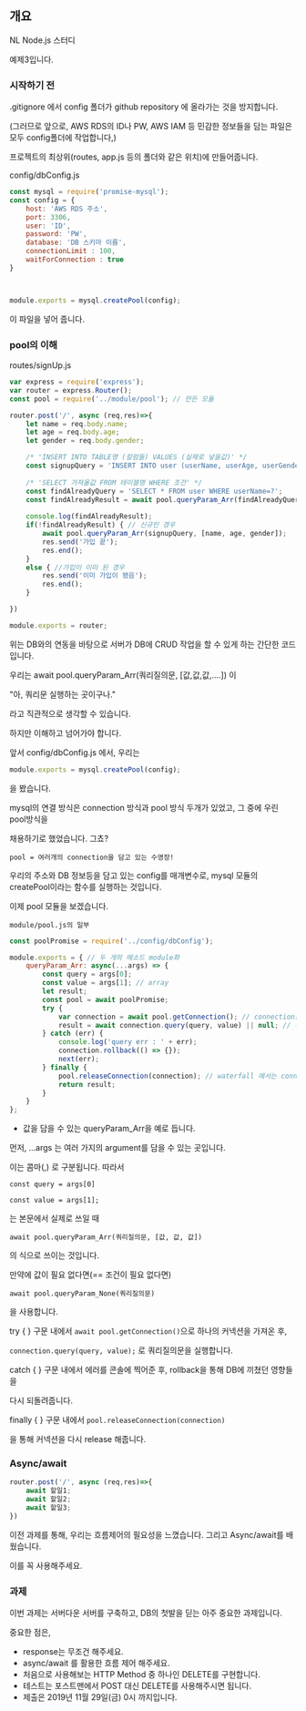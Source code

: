 ## 개요

NL Node.js 스터디

예제3입니다.

### 시작하기 전

.gitignore 에서 config 폴더가 github repository 에 올라가는 것을 방지합니다.

(그러므로 앞으로, AWS RDS의 ID나 PW, AWS IAM 등 민감한 정보들을 담는 파일은 모두 config폴더에 작업합니다,)

프로젝트의 최상위(routes, app.js 등의 폴더와 같은 위치)에 만들어줍니다.

config/dbConfig.js

```javascript
const mysql = require('promise-mysql');
const config = {
    host: 'AWS RDS 주소',
    port: 3306,
    user: 'ID',
    password: 'PW',
    database: 'DB 스키마 이름',
    connectionLimit : 100,
    waitForConnection : true
}



module.exports = mysql.createPool(config);
```

이 파일을 넣어 줍니다.

### pool의 이해

routes/signUp.js

```javascript
var express = require('express');
var router = express.Router();
const pool = require('../module/pool'); // 만든 모듈

router.post('/', async (req,res)=>{
    let name = req.body.name;
    let age = req.body.age;
    let gender = req.body.gender;

    /* 'INSERT INTO TABLE명 (칼럼들) VALUES (실제로 넣을값)' */
    const signupQuery = 'INSERT INTO user (userName, userAge, userGender) VALUES (?,?,?)';
    
    /* 'SELECT 가져올값 FROM 테이블명 WHERE 조건' */
    const findAlreadyQuery = 'SELECT * FROM user WHERE userName=?';
    const findAlreadyResult = await pool.queryParam_Arr(findAlreadyQuery, [name]);
    
    console.log(findAlreadyResult);
    if(!findAlreadyResult) { // 신규인 경우
        await pool.queryParam_Arr(signupQuery, [name, age, gender]);
        res.send('가입 끝');
        res.end();
    }
    else { //가입이 이미 된 경우
        res.send('이미 가입이 됐음');
        res.end();
    }

})

module.exports = router;
```

위는 DB와의 연동을 바탕으로 서버가 DB에 CRUD 작업을 할 수 있게 하는 간단한 코드입니다.

우리는 await pool.queryParam_Arr(쿼리질의문, [값,값,값,....]) 이 

"아, 쿼리문 실행하는 곳이구나."

라고 직관적으로 생각할 수 있습니다.



하지만 이해하고 넘어가야 합니다.

앞서 config/dbConfig.js 에서, 우리는

```javascript
module.exports = mysql.createPool(config);
```



을 봤습니다.

mysql의 연결 방식은 connection 방식과 pool 방식 두개가 있었고, 그 중에 우린 pool방식을

채용하기로 했었습니다. 그쵸?

`pool = 여러개의 connection을 담고 있는 수영장!`

우리의 주소와 DB 정보등을 담고 있는 config를 매개변수로, mysql 모듈의 createPool이라는 함수를 실행하는 것입니다.

이제 pool 모듈을 보겠습니다.

`module/pool.js의 일부`

```javascript
const poolPromise = require('../config/dbConfig');

module.exports = { // 두 개의 메소드 module화
    queryParam_Arr: async(...args) => {
        const query = args[0];
        const value = args[1]; // array
        let result;
        const pool = await poolPromise;
        try {
            var connection = await pool.getConnection(); // connection을 pool에서 하나 가져온다.
            result = await connection.query(query, value) || null; // 두 번째 parameter에 배열 => query문에 들어갈 runtime 시 결정될 value
        } catch (err) {
            console.log('query err : ' + err);
            connection.rollback(() => {});
            next(err);
        } finally {
            pool.releaseConnection(connection); // waterfall 에서는 connection.release()를 사용했지만, 이 경우 pool.releaseConnection(connection) 을 해준다.
            return result;
        }
    }
};
```

- 값을 담을 수 있는 queryParam_Arr을 예로 듭니다.

먼저, ...args 는 여러 가지의 argument를 담을 수 있는 곳입니다.

이는 콤마(,) 로 구분됩니다. 따라서

`const query = args[0]`

`const value = args[1];`

는 본문에서 실제로 쓰일 때

`await pool.queryParam_Arr(쿼리질의문, [값, 값, 값])`

의 식으로 쓰이는 것입니다.

만약에 값이 필요 없다면(== 조건이 필요 없다면)

`await pool.queryParam_None(쿼리질의문)`

을 사용합니다.

try {  } 구문 내에서 ```await pool.getConnection()```으로 하나의 커넥션을 가져온 후,

`connection.query(query, value);` 로 쿼리질의문을 실행합니다.

catch {  } 구문 내에서 에러를 콘솔에 찍어준 후, rollback을 통해 DB에 끼쳤던 영향들을

다시 되돌려줍니다.

finally { } 구문 내에서 `pool.releaseConnection(connection)`

을 통해 커넥션을 다시 release 해줍니다.

### Async/await

```javascript
router.post('/', async (req,res)=>{
    await 할일1;
    await 할일2;
    await 할일3;
})
```

이전 과제를 통해, 우리는 흐름제어의 필요성을 느꼈습니다. 그리고 Async/await를 배웠습니다.

이를 꼭 사용해주세요.

### 과제

이번 과제는 서버다운 서버를 구축하고, DB의 첫발을 딛는 아주 중요한 과제입니다.

중요한 점은,

- response는 무조건 해주세요.
- async/await 를 활용한 흐름 제어 해주세요.
- 처음으로 사용해보는 HTTP Method 중 하나인 DELETE를 구현합니다. 
- 테스트는 포스트맨에서 POST 대신 DELETE를 사용해주시면 됩니다.
- 제출은 2019년 11월 29일(금) 0시 까지입니다.

